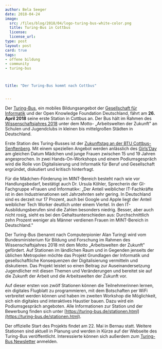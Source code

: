```yaml
---
author: Bela Seeger
date: 2018-04-24 
image: 
  src: /files/blog/2018/04/logo-turing-bus-white-color.png
  title: Turing-Bus in Cottbus
  license: 
  license_url: 
type: post
layout: post
card: true
tags:
- offene bildung
- community
- turing-bus



title: "Der Turing-Bus kommt nach Cottbus"


---
```


Der [Turing-Bus](https://turing-bus.de/), ein mobiles Bildungsangebot der [Gesellschaft für Informatik](https://gi.de/) und der Open Knowledge Foundation Deutschland, fährt am <b>26. April 2018</b> seine erste Station in Cottbus an. Der Bus hält im Rahmen des [Wissenschaftsjahres 2018](https://www.wissenschaftsjahr.de/2016-17/aktuelles/alle-aktuellen-meldungen/juli-2017/wissenschaftsjahr-2018-arbeitswelten-der-zukunft.html) unter dem Motto- „Arbeitswelten der Zukunft" an Schulen und Jugendclubs in kleinen bis mittelgroßen Städten in Deutschland.

Erste Station des Turing-Busses ist der [Zukunftstag an der BTU Cottbus-Senftenberg](https://www.b-tu.de/studium/informationen-beratung/btu-live-erleben/infotage/zukunftstag). Mit einem speziellen Angebot werden anlässlich des [Girls’Day](https://www.girls-day.de/) am gleichen Datum Mädchen und junge Frauen zwischen 15 und 19 Jahren angesprochen. In zwei Hands-On-Workshops und einem Podiumsgespräch wird die Rolle von Digitalisierung und Informatik für Beruf und Gesellschaft ergründet, diskutiert und kritisch hinterfragt. 

Für die Mädchen-Förderung im MINT-Bereich besteht nach wie vor Handlungsbedarf, bestätigt auch Dr. Ursula Köhler, Sprecherin der GI-Fachgruppe »Frauen und Informatik«:  „Der Anteil weiblicher IT-Fachkräfte ist in den Industrienationen seit Jahrzehnten sehr gering. In Deutschland sind es derzeit nur 17 Prozent, auch bei Google und Apple liegt der Anteil weiblicher Tech Worker deutlich unter einem Viertel. In den IT-Ausbildungsberufen sind die Zahlen besonders niedrig. Besser, aber auch nicht rosig, sieht es bei den Gehaltsunterschieden aus: Durchschnittlich zehn Prozent weniger als Männer verdienen Frauen im MINT-Bereich in Deutschland."

Der Turing-Bus (benannt nach Computerpionier Alan Turing) wird vom Bundesministerium für Bildung und Forschung im Rahmen des Wissenschaftsjahres 2018 mit dem Motto „Arbeitswelten der Zukunft" gefördert. Auf Stationen im ländlichen Raum und in Gegenden jenseits der üblichen Metropolen möchte das Projekt Grundlagen der Informatik und gesellschaftliche Konsequenzen der Digitalisierung vermitteln und diskutieren. Das Projekt leistet so einen Beitrag zur Auseinandersetzung Jugendlicher mit diesen Themen und Veränderungen und bereitet sie auf die Zukunft der Arbeit und die Arbeitswelten der Zukunft vor.

Auf dieser ersten von zwölf Stationen können die Teilnehmerinnen lernen, ein digitales Flugblatt zu programmieren, mit dem Botschaften per WiFi verbreitet werden können und haben im zweiten Workshop die Möglichkeit, sich ein digitales und interaktives Haustier bauen. Dazu wird ein Podiumsgespräch angeboten. Alle Informationen zur Station und der Bewerbung finden sich unter [https://turing-bus.de/stationen.html](https://turing-bus.de/stationen.html).

Der offizielle Start des Projekts findet am 22. Mai in Bernau statt. Weitere Stationen sind aktuell in Planung und werden in Kürze auf der Webseite des Turing-Bus veröffentlicht. Interessierte können sich außerdem zum [Turing-Bus Newsletter](http://eepurl.com/dlz6Fb) anmelden. 
